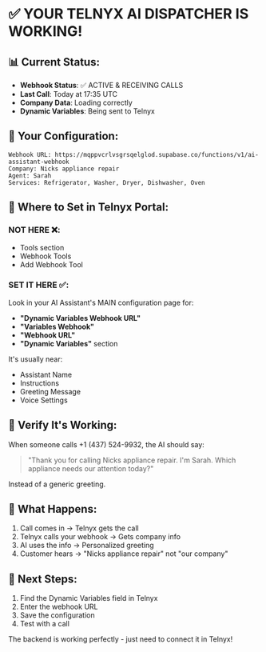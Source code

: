# ✅ YOUR TELNYX AI DISPATCHER IS WORKING!

## 📊 Current Status:
- **Webhook Status**: ✅ ACTIVE & RECEIVING CALLS
- **Last Call**: Today at 17:35 UTC
- **Company Data**: Loading correctly
- **Dynamic Variables**: Being sent to Telnyx

## 🎯 Your Configuration:
```
Webhook URL: https://mqppvcrlvsgrsqelglod.supabase.co/functions/v1/ai-assistant-webhook
Company: Nicks appliance repair
Agent: Sarah
Services: Refrigerator, Washer, Dryer, Dishwasher, Oven
```

## 📍 Where to Set in Telnyx Portal:

### NOT HERE ❌:
- Tools section
- Webhook Tools
- Add Webhook Tool

### SET IT HERE ✅:
Look in your AI Assistant's MAIN configuration page for:
- **"Dynamic Variables Webhook URL"**
- **"Variables Webhook"** 
- **"Webhook URL"**
- **"Dynamic Variables"** section

It's usually near:
- Assistant Name
- Instructions
- Greeting Message
- Voice Settings

## 🧪 Verify It's Working:
When someone calls +1 (437) 524-9932, the AI should say:
> "Thank you for calling Nicks appliance repair. I'm Sarah. Which appliance needs our attention today?"

Instead of a generic greeting.

## 📝 What Happens:
1. Call comes in → Telnyx gets the call
2. Telnyx calls your webhook → Gets company info
3. AI uses the info → Personalized greeting
4. Customer hears → "Nicks appliance repair" not "our company"

## 🚀 Next Steps:
1. Find the Dynamic Variables field in Telnyx
2. Enter the webhook URL
3. Save the configuration
4. Test with a call

The backend is working perfectly - just need to connect it in Telnyx!